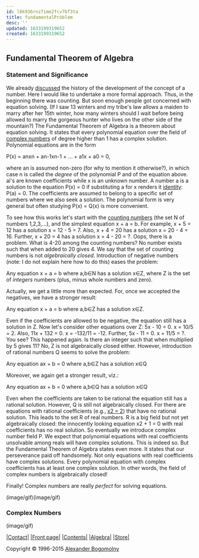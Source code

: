 ```yaml
---
id: l8k936rnz7ime2fcv7bf3ta
title: fundamentalProblem
desc: ''
updated: 1633199319652
created: 1633199319652
---
```

## Fundamental Theorem of Algebra

### Statement and Significance

We already [discussed](http://www.cut-the-knot.org/do_you_know/fundamental.shtml) the history of the development of the concept of a number. Here I would like to undertake a more formal approach. Thus, in the beginning there was counting. But soon enough people got concerned with equation solving. (If I saw 13 winters and my tribe's law allows a maiden to marry after her 15th winter, how many winters should I wait before being allowed to marry the gorgeous hunter who lives on the other side of the mountain?) The Fundamental Theorem of Algebra is a theorem about equation solving. It states that every polynomial equation over the field of [complex numbers](http://www.cut-the-knot.org/arithmetic/algebra/ComplexNumbers.shtml) of degree higher than 1 has a complex solution. Polynomial equations are in the form

P(x) = anxn + an-1xn-1 + ... + a1x + a0 = 0,

where an is assumed non-zero (for why to mention it otherwise?), in which case n is called the _degree_ of the polynomial P and of the equation above. ai's are known coefficients while x is an unknown number. A number a is a solution to the equation P(x) = 0 if substituting a for x renders it [identity](http://www.cut-the-knot.org/do_you_know/add_eq.shtml#identity): P(a) = 0. The coefficients are assumed to belong to a specific set of numbers where we also seek a solution. The polynomial form is very general but often studying P(x) = Q(x) is more convenient.

To see how this works let's start with the [counting numbers](http://www.cut-the-knot.org/do_you_know/few_words.shtml#whole) (the set N of numbers 1,2,3,...), and the simplest equation x + a = b. For example, x + 5 = 12 has a solution x = 12 - 5 = 7. Also, x + 4 = 20 has a solution x = 20 - 4 = 16. Further, x + 20 = 4 has a solution x = 4 - 20 = ?. Oops, there is a problem. What is 4-20 among the counting numbers? No number exists such that when added to 20 gives 4. We say that the set of counting numbers is not _algebraically closed_. Introduction of negative numbers (note: I do not explain here how to do this) eases the problem:

Any equation x + a = b where a,b∈N has a solution x∈Z, where Z is the set of _integers_ numbers (plus, minus whole numbers and zero).

Actually, we get a little more than expected. For, once we accepted the negatives, we have a stronger result:

Any equation x + a = b where a,b∈Z has a solution x∈Z.

Even if the coefficients are allowed to be negative, the equation still has a solution in Z. Now let's consider other equations over Z: 5x - 10 = 0. x = 10/5 = 2. Also, 11x + 132 = 0. x = -132/11 = -12. Further, 5x - 11 = 0. x = 11/5 = ?. You see? This happened again. Is there an integer such that when multiplied by 5 gives 11? No, Z is not algebraically closed either. However, introduction of rational numbers Q seems to solve the problem:

Any equation ax + b = 0 where a,b∈Z has a solution x∈Q

Moreover, we again get a stronger result, viz.:

Any equation ax + b = 0 where a,b∈Q has a solution x∈Q

Even when the coefficients are taken to be rational the equation still has a rational solution. However, Q is still not algebraically closed. For there are equations with rational coefficients (e.g., [x2 = 2](http://www.cut-the-knot.org/proofs/sq_root.shtml)) that have no rational solution. This leads to the set R of real numbers. R is a big field but not yet algebraically closed: the innocently looking equation x2 + 1 = 0 with real coefficients has no real solution. So eventually we introduce complex number field P. We expect that polynomial equations with real coefficients unsolvable among reals will have complex solutions. This is indeed so. But the Fundamental Theorem of Algebra states even more. It states that our perseverance paid off handsomely. Not only equations with real coefficients have complex solutions. Every polynomial equation with complex coefficients has at least one complex solution. In other words, the field of complex numbers is algebraically closed!

Finally! Complex numbers are really _perfect_ for solving equations.

(image/gif)(image/gif)

### Complex Numbers

(image/gif)

[|Contact|](http://www.cut-the-knot.org/MailNotificationPage.shtml) [|Front page|](http://www.cut-the-knot.org/front.shtml) [|Contents|](http://www.cut-the-knot.org/content.shtml) [|Algebra|](http://www.cut-the-knot.org/algebra.shtml) [|Store|](http://astore.amazon.com/ctksoftwareinc)

Copyright © 1996-2015 [Alexander Bogomolny](http://www.cut-the-knot.org/index.shtml)

